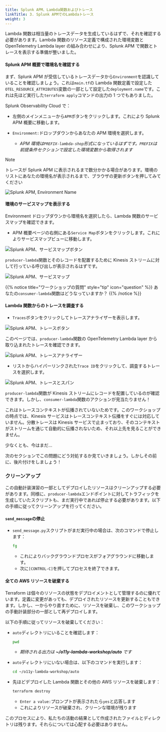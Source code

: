 ```yaml
---
title: Splunk APM、Lambda関数およびトレース
linkTitle: 3. Splunk APMでのLambdaトレース
weight: 3
---
```


Lambda 関数は相当量のトレースデータを生成しているはずで、それを確認する必要があります。Lambda 関数のリソース定義で構成された環境変数と OpenTelemetry Lambda layer の組み合わせにより、Splunk APM で関数とトレースを表示する準備が整いました。

#### Splunk APM 概要で環境名を確認する

まず、Splunk APM が受信しているトレースデータから`Environment`を認識していることを確認しましょう。これは`main.tf`の Lambda 関数定義で設定した`OTEL_RESOURCE_ATTRIBUTES`変数の一部として設定した`deployment.name`です。これは先ほど実行した`terraform apply`コマンドの出力の 1 つでもありました。

Splunk Observability Cloud で：

- 左側のメインメニューから`APM`ボタンをクリックします。これにより Splunk APM 概要に移動します。

- `Environment:`ドロップダウンからあなたの APM 環境を選択します。
  - _APM 環境は`PREFIX-lambda-shop`形式になっているはずです。`PREFIX`は前提条件セクションで設定した環境変数から取得されます_

> [!NOTE]
> トレースが Splunk APM に表示されるまで数分かかる場合があります。環境のリストにあなたの環境名が表示されるまで、ブラウザの更新ボタンを押してみてください

![Splunk APM, Environment Name](../images/02-Auto-APM-EnvironmentName.png)

#### 環境のサービスマップを表示する

Environment ドロップダウンから環境名を選択したら、Lambda 関数のサービスマップを確認できます。

- APM 概要ページの右側にある`Service Map`ボタンをクリックします。これによりサービスマップビューに移動します。

![Splunk APM、サービスマップボタン](../images/03-Auto-ServiceMapButton.png)

`producer-lambda`関数とそのレコードを配置するために Kinesis ストリームに対して行っている呼び出しが表示されるはずです。

![Splunk APM、サービスマップ](../images/04-Auto-ServiceMap.png)

{{% notice title="ワークショップの質問" style="tip" icon="question" %}}
あなたの`consumer-lambda`関数はどうなっていますか？
{{% /notice %}}

#### Lambda 関数からのトレースを調査する

- `Traces`ボタンをクリックしてトレースアナライザーを表示します。

![Splunk APM、トレースボタン](../images/05-Auto-TraceButton.png)

このページでは、`producer-lambda`関数の OpenTelemetry Lambda layer から取り込まれたトレースを確認できます。

![Splunk APM、トレースアナライザー](../images/06-Auto-TraceAnalyzer.png)

- リストからハイパーリンクされた`Trace ID`をクリックして、調査するトレースを選択します。

![Splunk APM、トレースとスパン](../images/07-Auto-TraceNSpans.png)

`producer-lambda`関数が Kinesis ストリームにレコードを配置しているのが確認できます。しかし、`consumer-lambda`関数のアクションが見当たりません！

これはトレースコンテキストが伝播されていないためです。このワークショップの時点では、Kinesis サービスはトレースコンテキスト伝播をすぐには対応していません。分散トレースは Kinesis サービスで止まっており、そのコンテキストがストリームを通じて自動的に伝播されないため、それ以上先を見ることができません。

少なくとも、今はまだ...

次のセクションでこの問題にどう対処するか見ていきましょう。しかしその前に、後片付けをしましょう！

### クリーンアップ

この自動計装演習の一部としてデプロイしたリソースはクリーンアップする必要があります。同様に、`producer-lambda`エンドポイントに対してトラフィックを生成していたスクリプトも、まだ実行中であれば停止する必要があります。以下の手順に従ってクリーンアップを行ってください。

#### `send_message`の停止

- `send_message.py`スクリプトがまだ実行中の場合は、次のコマンドで停止します：

  ```bash
  fg
  ```

  - これによりバックグラウンドプロセスがフォアグラウンドに移動します。
  - 次に`[CONTROL-C]`を押してプロセスを終了できます。

#### 全ての AWS リソースを破棄する

Terraform は個々のリソースの状態をデプロイメントとして管理するのに優れています。定義に変更があっても、デプロイされたリソースを更新することもできます。しかし、一からやり直すために、リソースを破棄し、このワークショップの手動計装部分の一部として再デプロイします。

以下の手順に従ってリソースを破棄してください：

- `auto`ディレクトリにいることを確認します：

  ```bash
  pwd
  ```

  - _期待される出力は **~/o11y-lambda-workshop/auto** です_

- `auto`ディレクトリにいない場合は、以下のコマンドを実行します：

  ```bash
  cd ~/o11y-lambda-workshop/auto
  ```

- 先ほどデプロイした Lambda 関数とその他の AWS リソースを破棄します：

  ```bash
  terraform destroy
  ```

  - `Enter a value:`プロンプトが表示されたら`yes`と応答します
  - これによりリソースが破棄され、クリーンな環境が残ります

このプロセスにより、私たちの活動の結果として作成されたファイルとディレクトリは残ります。それらについては心配する必要はありません。
